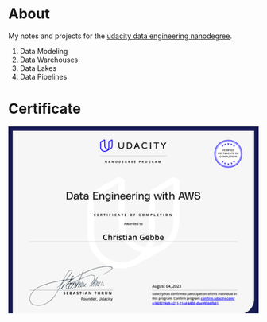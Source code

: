 # About

My notes and projects for the [udacity data engineering nanodegree](https://www.udacity.com/course/data-engineer-nanodegree--nd027).

1. Data Modeling
2. Data Warehouses
3. Data Lakes
4. Data Pipelines

# Certificate

![](README.assets/2023-08-05-13-35-13.png)
